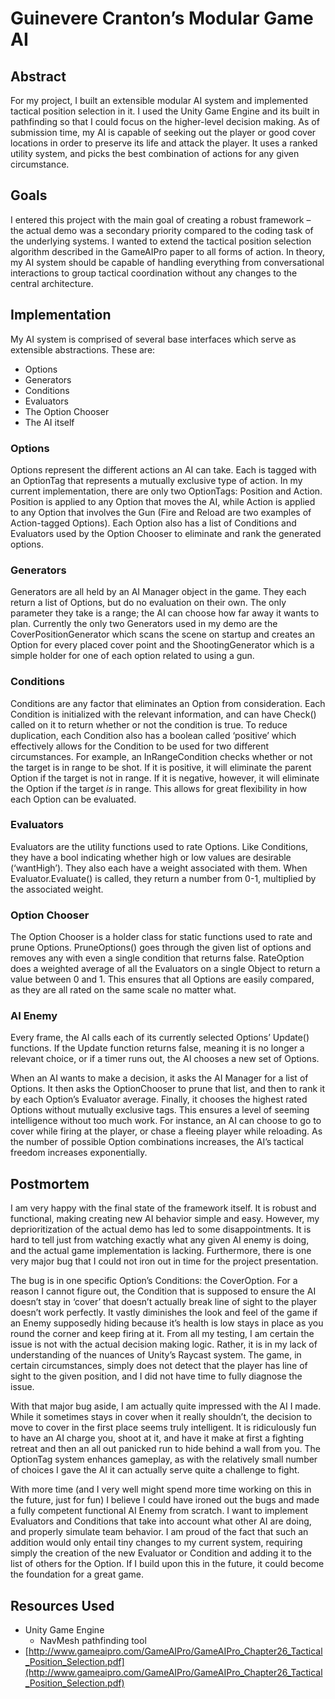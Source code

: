 # Guinevere Cranton’s Modular Game AI

## Abstract

For my project, I built an extensible modular AI system and implemented tactical position selection in it. I used the Unity Game Engine and its built in pathfinding so that I could focus on the higher-level decision making. As of submission time, my AI is capable of seeking out the player or good cover locations in order to preserve its life and attack the player. It uses a ranked utility system, and picks the best combination of actions for any given circumstance.


## Goals

I entered this project with the main goal of creating a robust framework – the actual demo was a secondary priority compared to the coding task of the underlying systems. I wanted to extend the tactical position selection algorithm described in the GameAIPro paper to all forms of action. In theory, my AI system should be capable of handling everything from conversational interactions to group tactical coordination without any changes to the central architecture.


## Implementation

My AI system is comprised of several base interfaces which serve as extensible abstractions. These are:



* Options
* Generators
* Conditions
* Evaluators
* The Option Chooser
* The AI itself


### Options

Options represent the different actions an AI can take. Each is tagged with an OptionTag that represents a mutually exclusive type of action. In my current implementation, there are only two OptionTags: Position and Action. Position is applied to any Option that moves the AI, while Action is applied to any Option that involves the Gun (Fire and Reload are two examples of Action-tagged Options). Each Option also has a list of Conditions and Evaluators used by the Option Chooser to eliminate and rank the generated options.


### Generators

Generators are all held by an AI Manager object in the game. They each return a list of Options, but do no evaluation on their own. The only parameter they take is a range; the AI can choose how far away it wants to plan. Currently the only two Generators used in my demo are the CoverPositionGenerator which scans the scene on startup and creates an Option for every placed cover point and the ShootingGenerator which is a simple holder for one of each option related to using a gun.


### Conditions

Conditions are any factor that eliminates an Option from consideration. Each Condition is initialized with the relevant information, and can have Check() called on it to return whether or not the condition is true. To reduce duplication, each Condition also has a boolean called ‘positive’ which effectively allows for the Condition to be used for two different circumstances. For example, an InRangeCondition checks whether or not the target is in range to be shot. If it is positive, it will eliminate the parent Option if the target is not in range. If it is negative, however, it will eliminate the Option if the target _is_ in range. This allows for great flexibility in how each Option can be evaluated.


### Evaluators

Evaluators are the utility functions used to rate Options. Like Conditions, they have a bool indicating whether high or low values are desirable (‘wantHigh’). They also each have a weight associated with them. When Evaluator.Evaluate() is called, they return a number from 0-1, multiplied by the associated weight.


### Option Chooser

The Option Chooser is a holder class for static functions used to rate and prune Options. PruneOptions() goes through the given list of options and removes any with even a single condition that returns false. RateOption does a weighted average of all the Evaluators on a single Object to return a value between 0 and 1. This ensures that all Options are easily compared, as they are all rated on the same scale no matter what. 


### AI Enemy

Every frame, the AI calls each of its currently selected Options’ Update() functions. If the Update function returns false, meaning it is no longer a relevant choice, or if a timer runs out, the AI chooses a new set of Options. 

When an AI wants to make a decision, it asks the AI Manager for a list of Options. It then asks the OptionChooser to prune that list, and then to rank it by each Option’s Evaluator average. Finally, it chooses the highest rated Options without mutually exclusive tags. This ensures a level of seeming intelligence without too much work. For instance, an AI can choose to go to cover while firing at the player, or chase a fleeing player while reloading. As the number of possible Option combinations increases, the AI’s tactical freedom increases exponentially.


## Postmortem

I am very happy with the final state of the framework itself. It is robust and functional, making creating new AI behavior simple and easy. However, my deprioritization of the actual demo has led to some disappointments. It is hard to tell just from watching exactly what any given AI enemy is doing, and the actual game implementation is lacking. Furthermore, there is one very major bug that I could not iron out in time for the project presentation.

The bug is in one specific Option’s Conditions: the CoverOption. For a reason I cannot figure out, the Condition that is supposed to ensure the AI doesn’t stay in ‘cover’ that doesn’t actually break line of sight to the player doesn’t work perfectly. It vastly diminishes the look and feel of the game if an Enemy supposedly hiding because it’s health is low stays in place as you round the corner and keep firing at it. From all my testing, I am certain the issue is not with the actual decision making logic. Rather, it is in my lack of understanding of the nuances of Unity’s Raycast system. The game, in certain circumstances, simply does not detect that the player has line of sight to the given position, and I did not have time to fully diagnose the issue.

With that major bug aside, I am actually quite impressed with the AI I made. While it sometimes stays in cover when it really shouldn’t, the decision to move to cover in the first place seems truly intelligent. It is ridiculously fun to have an AI charge you, shoot at it, and have it make at first a fighting retreat and then an all out panicked run to hide behind a wall from you. The OptionTag system enhances gameplay, as with the relatively small number of choices I gave the AI it can actually serve quite a challenge to fight.

With more time (and I very well might spend more time working on this in the future, just for fun) I believe I could have ironed out the bugs and made a fully competent functional AI Enemy from scratch. I want to implement Evaluators and Conditions that take into account what other AI are doing, and properly simulate team behavior. I am proud of the fact that such an addition would only entail tiny changes to my current system, requiring simply the creation of the new Evaluator or Condition and adding it to the list of others for the Option. If I build upon this in the future, it could become the foundation for a great game.


## Resources Used



* Unity Game Engine
    * NavMesh pathfinding tool
* [http://www.gameaipro.com/GameAIPro/GameAIPro_Chapter26_Tactical_Position_Selection.pdf](http://www.gameaipro.com/GameAIPro/GameAIPro_Chapter26_Tactical_Position_Selection.pdf)